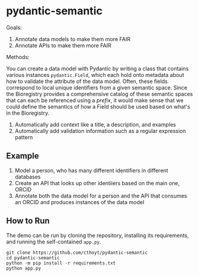 # pydantic-semantic

Goals:

1. Annotate data models to make them more FAIR
2. Annotate APIs to make them more FAIR

Methods:

You can create a data model with Pydantic by writing a class that contains
various instances `pydantic.Field`, which each hold onto metadata about how to validate
the attribute of the data model. Often, these fields correspond to local unique identifiers
from a given semantic space. Since the Bioregistry provides a comprehensive catalog of
these semantic spaces that can each be referenced using a _prefix_, it would make sense
that we could define the semantics of how a Field should be used based on what's in the Bioregistry.

1. Automatically add context like a title, a description, and examples
2. Automatically add validation information such as a regular expression pattern

## Example

1. Model a person, who has many different identifiers in different databases
2. Create an API that looks up other identiiers based on the main one, ORCID
3. Annotate both the data model for a person and the API that consumes an ORCID and produces instances of the
   data model

## How to Run

The demo can be run by cloning the repository, installing its requirements, and
running the self-contained `app.py`.

```shell
git clone https://github.com/cthoyt/pydantic-semantic
cd pydantic-semantic
python -m pip install -r requirements.txt
python app.py
```
